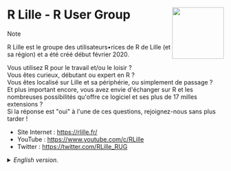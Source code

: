# R Lille - R User Group  <a href="https://github.com/RLille/"><img src="https://github.com/RLille.png" align="right" width="120" /></a>

> [!NOTE]
> R Lille est le groupe des utilisateurs•rices de R de Lille (et sa région) et a été créé début février 2020.

Vous utilisez R pour le travail et/ou le loisir ?  
Vous êtes curieux, débutant ou expert en R ?  
Vous êtes localisé sur Lille et sa périphérie, ou simplement de passage ?  
Et plus important encore, vous avez envie d'échanger sur R et les nombreuses possibilités qu'offre ce logiciel et ses plus de 17 milles extensions ?  
Si la réponse est "oui" à l'une de ces questions, rejoignez-nous sans plus tarder !

- Site Internet : <https://rlille.fr/>
- YouTube : <https://www.youtube.com/c/RLille>
- Twitter : <https://twitter.com/RLille_RUG>

<details><summary><i>English version.</i></summary>

> [!NOTE]
> R Lille is the R user group located in Lille (North of France) and was created in February 2020.

Do you use R for work and/or as a hobby?  
Are you curious, a beginner or an R expert?  
Are you located in Lille area, or just passing through?  
And more importantly, you want to talk about R and the many possibilities that this software offers and its more than 17 thousand packages?  
If the answer is "yes" to any of these questions, join us now!

- Website: <https://rlille.fr/> (In French)
- YouTube: <https://www.youtube.com/c/RLille>
- Twitter: <https://twitter.com/RLille_RUG>

</details>
